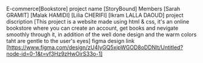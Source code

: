 E-commerce[Bookstore]
project name [StoryBound]
Members
[Sarah GRAMIT]
[Malak HAMIDI]
[Lilia CHERIFI]
[Ikram LALLA DAOUD]
project discription
[This project is a website made using html & css, it's an online bookstore where you can create an account, get books and nevigate smoothly through it, in addition of the well done design and the warm colors taht are gentle to the user's eyes]
figma design link
[https://www.figma.com/design/zU4IyGQ5xipWGOD8oDDNlt/Untitled?node-id=0-1&t=vf3Hz9zHwOirS33o-1]
